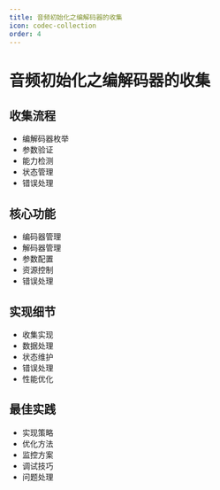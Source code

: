 ```yaml
---
title: 音频初始化之编解码器的收集
icon: codec-collection
order: 4
---
```


# 音频初始化之编解码器的收集

## 收集流程
- 编解码器枚举
- 参数验证
- 能力检测
- 状态管理
- 错误处理

## 核心功能
- 编码器管理
- 解码器管理
- 参数配置
- 资源控制
- 错误处理

## 实现细节
- 收集实现
- 数据处理
- 状态维护
- 错误处理
- 性能优化

## 最佳实践
- 实现策略
- 优化方法
- 监控方案
- 调试技巧
- 问题处理
